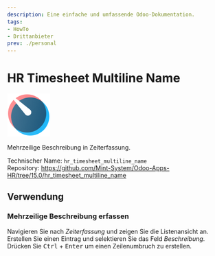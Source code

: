 ```yaml
---
description: Eine einfache und umfassende Odoo-Dokumentation.
tags:
- HowTo
- Drittanbieter
prev: ./personal
---
```

# HR Timesheet Multiline Name
![icons_odoo_hr_timesheet](assets/icons_odoo_hr_timesheet.png)

Mehrzeilige Beschreibung in Zeiterfassung.

Technischer Name: `hr_timesheet_multiline_name`\
Repository: <https://github.com/Mint-System/Odoo-Apps-HR/tree/15.0/hr_timesheet_multiline_name>

## Verwendung

### Mehrzeilige Beschreibung erfassen

Navigieren Sie nach *Zeiterfassung* und zeigen Sie die Listenansicht an. Erstellen Sie einen Eintrag und selektieren Sie das Feld *Beschreibung*. Drücken Sie <kbd>Ctrl</kbd> + <kbd>Enter</kbd> um einen Zeilenumbruch zu erstellen.